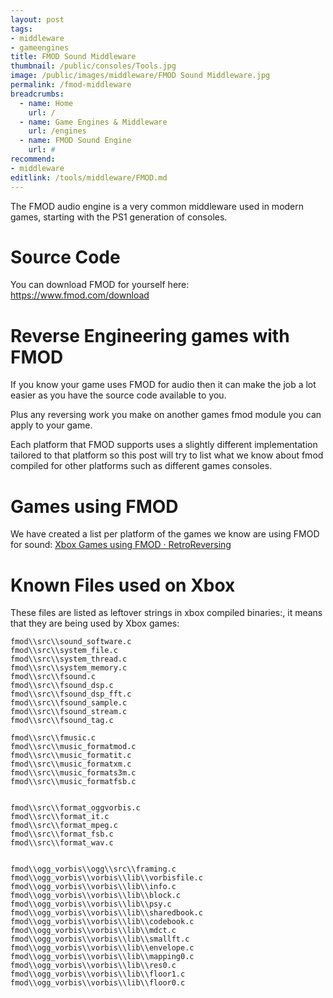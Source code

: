 ```yaml
---
layout: post
tags: 
- middleware
- gameengines
title: FMOD Sound Middleware
thumbnail: /public/consoles/Tools.jpg
image: /public/images/middleware/FMOD Sound Middleware.jpg
permalink: /fmod-middleware
breadcrumbs:
  - name: Home
    url: /
  - name: Game Engines & Middleware
    url: /engines
  - name: FMOD Sound Engine
    url: #
recommend:
- middleware
editlink: /tools/middleware/FMOD.md
---
```


The FMOD audio engine is a very common middleware used in modern games, starting with the PS1 generation of consoles.

# Source Code
You can download FMOD for yourself here: https://www.fmod.com/download 

# Reverse Engineering games with FMOD
If you know your game uses FMOD for audio then it can make the job a lot easier as you have the source code available to you. 

Plus any reversing work you make on another games fmod module you can apply to your game.

Each platform that FMOD supports uses a slightly different implementation tailored to that platform so this post will try to list what we know about fmod compiled for other platforms such as different games consoles.

# Games using FMOD
We have created a list per platform of the games we know are using FMOD for sound:
[Xbox Games using FMOD · RetroReversing](https://www.retroreversing.com/xbox-game-engines#fmod-sound-and-music-middleware)

# Known Files used on Xbox
These files are listed as leftover strings in xbox compiled binaries:, it means that they are being used by Xbox games:
```
fmod\\src\\sound_software.c
fmod\\src\\system_file.c
fmod\\src\\system_thread.c
fmod\\src\\system_memory.c
fmod\\src\\fsound.c
fmod\\src\\fsound_dsp.c
fmod\\src\\fsound_dsp_fft.c
fmod\\src\\fsound_sample.c
fmod\\src\\fsound_stream.c
fmod\\src\\fsound_tag.c

fmod\\src\\fmusic.c
fmod\\src\\music_formatmod.c
fmod\\src\\music_formatit.c
fmod\\src\\music_formatxm.c
fmod\\src\\music_formats3m.c
fmod\\src\\music_formatfsb.c


fmod\\src\\format_oggvorbis.c
fmod\\src\\format_it.c
fmod\\src\\format_mpeg.c
fmod\\src\\format_fsb.c
fmod\\src\\format_wav.c


fmod\\ogg_vorbis\\ogg\\src\\framing.c
fmod\\ogg_vorbis\\vorbis\\lib\\vorbisfile.c
fmod\\ogg_vorbis\\vorbis\\lib\\info.c
fmod\\ogg_vorbis\\vorbis\\lib\\block.c
fmod\\ogg_vorbis\\vorbis\\lib\\psy.c
fmod\\ogg_vorbis\\vorbis\\lib\\sharedbook.c
fmod\\ogg_vorbis\\vorbis\\lib\\codebook.c
fmod\\ogg_vorbis\\vorbis\\lib\\mdct.c
fmod\\ogg_vorbis\\vorbis\\lib\\smallft.c
fmod\\ogg_vorbis\\vorbis\\lib\\envelope.c
fmod\\ogg_vorbis\\vorbis\\lib\\mapping0.c
fmod\\ogg_vorbis\\vorbis\\lib\\res0.c
fmod\\ogg_vorbis\\vorbis\\lib\\floor1.c
fmod\\ogg_vorbis\\vorbis\\lib\\floor0.c
```
